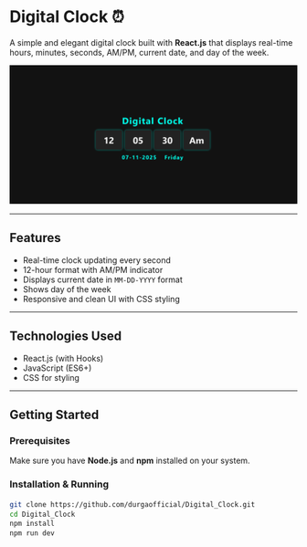 <!-- # React + Vite

This template provides a minimal setup to get React working in Vite with HMR and some ESLint rules.

Currently, two official plugins are available:

- [@vitejs/plugin-react](https://github.com/vitejs/vite-plugin-react/blob/main/packages/plugin-react) uses [Babel](https://babeljs.io/) for Fast Refresh
- [@vitejs/plugin-react-swc](https://github.com/vitejs/vite-plugin-react/blob/main/packages/plugin-react-swc) uses [SWC](https://swc.rs/) for Fast Refresh

## Expanding the ESLint configuration

If you are developing a production application, we recommend using TypeScript with type-aware lint rules enabled. Check out the [TS template](https://github.com/vitejs/vite/tree/main/packages/create-vite/template-react-ts) for information on how to integrate TypeScript and [`typescript-eslint`](https://typescript-eslint.io) in your project. -->
# Digital Clock ⏰

A simple and elegant digital clock built with **React.js** that displays real-time hours, minutes, seconds, AM/PM, current date, and day of the week.

![Digital Clock Screenshot](assets/screenshot.png)

---

## Features

- Real-time clock updating every second  
- 12-hour format with AM/PM indicator  
- Displays current date in `MM-DD-YYYY` format  
- Shows day of the week  
- Responsive and clean UI with CSS styling

---

## Technologies Used

- React.js (with Hooks)  
- JavaScript (ES6+)  
- CSS for styling

---

## Getting Started

### Prerequisites

Make sure you have **Node.js** and **npm** installed on your system.

### Installation & Running

```bash
git clone https://github.com/durgaofficial/Digital_Clock.git
cd Digital_Clock
npm install
npm run dev
